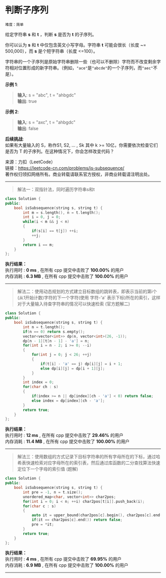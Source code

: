 # 判断子序列 #  
`难度：简单` 

给定字符串 **s** 和 **t** ，判断 **s** 是否为 **t** 的子序列。  

你可以认为 **s** 和 **t** 中仅包含英文小写字母。字符串 **t** 可能会很长（长度 ~= 500,000），而 **s** 是个短字符串（长度 <=100）。  

字符串的一个子序列是原始字符串删除一些（也可以不删除）字符而不改变剩余字符相对位置形成的新字符串。（例如，`"ace"`是`"abcde"`的一个子序列，而`"aec"`不是）。  

**示例 1**:  
>**输入**: s = "abc", t = "ahbgdc"  
>**输出**: true  

**示例 2**:  
>**输入**: s = "axc", t = "ahbgdc"  
>**输出**: false  

**后续挑战**:  
如果有大量输入的 S，称作S1, S2, ... , Sk 其中 k >= 10亿，你需要依次检查它们是否为 T 的子序列。在这种情况下，你会怎样改变代码？

来源：力扣（LeetCode）  
链接：https://leetcode-cn.com/problems/is-subsequence/  
著作权归领扣网络所有。商业转载请联系官方授权，非商业转载请注明出处。  

---  
>解法一：双指针法，同时遍历字符串s和t  

```C++  
class Solution {
public:
    bool isSubsequence(string s, string t) {
        int m = s.length(), n = t.length();
        int i = 0, j = 0;
        while(i < m && j < n)
        {
            if(s[i] == t[j]) ++i;
            ++j;
        }
        return i == m;
    }
};
```  

**执行结果：**  
执行用时 : **0 ms** , 在所有 cpp 提交中击败了 **100.00%** 的用户  
内存消耗 : **6.3 MB** , 在所有 cpp 提交中击败了 **100.00%** 的用户  

---  
>解法二：使用动态规划的方式建立目标数组的跳转表，即表示当前的第i个(从1开始计数)字符的下一个字符(使用 字符-'a' 表示下标)所在的索引，这样对于大量输入待查字符串的情况可以快速检索 (官方题解二)  

```C++  
class Solution {
public:
    bool isSubsequence(string s, string t) {
        int n = t.length();
        if(n == 0) return s.empty();
        vector<vector<int>> dp(n, vector<int>(26, -1));
        dp[n - 1][t[n - 1] - 'a'] = n;
        for(int i = n - 2; i >= 0; --i)
        {
            for(int j = 0; j < 26; ++j)
            {
                if(t[i] - 'a' == j) dp[i][j] = i + 1;
                else dp[i][j] = dp[i + 1][j];
            }
        }
        int index = 0;
        for(char ch : s)
        {
            if(index >= n || dp[index][ch - 'a'] < 0) return false;
            else index = dp[index][ch - 'a'];
        }
        return true;
    }
};
```  

**执行结果：**  
执行用时 : **12 ms** , 在所有 cpp 提交中击败了 **29.46%** 的用户  
内存消耗 : **11.4 MB** , 在所有 cpp 提交中击败了 **100.00%** 的用户  

---  
>解法三：使用数组的方式记录下目标字符串的所有字母所在的下标，通过哈希表快速检索对应字母所在的索引表，然后通过库函数的二分查找算法快速定位下一个字母的索引值 (题解)  

```C++  
class Solution {
public:
    bool isSubsequence(string s, string t) {
        int pre = -1, n = t.size();
        unordered_map<char, vector<int>> char2pos;
        for(int i = 0; i < n; ++i) char2pos[t[i]].push_back(i);
        for(char c : s)
        {
            auto it = upper_bound(char2pos[c].begin(), char2pos[c].end(), pre);
            if(it == char2pos[c].end()) return false;
            pre = *it;
        }
        return true;
    }
};
```  

**执行结果：**  
执行用时 : **4 ms** , 在所有 cpp 提交中击败了 **69.95%** 的用户  
内存消耗 : **6.9 MB** , 在所有 cpp 提交中击败了 **100.00%** 的用户  

---  